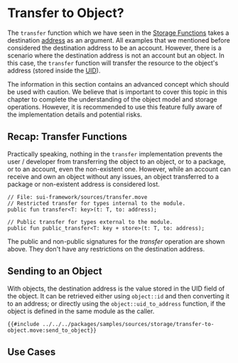 # Transfer to Object?

The `transfer` function which we have seen in the [Storage Functions](./storage-functions.md) takes
a destination [address](./../move-basics/address.md) as an argument. All examples that we mentioned
before considered the destination address to be an account. However, there is a scenario where the
destination address is not an account but an object. In this case, the `transfer` function will
transfer the resource to the object's address (stored inside the [UID](./uid-and-id.md)).

<div class="warning">

The information in this section contains an advanced concept which should be used with caution. We
believe that is important to cover this topic in this chapter to complete the understanding of the
object model and storage operations. However, it is recommended to use this feature fully aware of
the implementation details and potential risks.

</div>

<!--
> _Transfer to Object_ requires the destination object to allow _receiving_ the transferred object.
> It has to be taken into account when making a decision to perform a transfer to an object.
-->

## Recap: Transfer Functions

Practically speaking, nothing in the `transfer` implementation prevents the user / developer from
transferring the object to an object, or to a package, or to an account, even the non-existent one.
However, while an account can receive and own an object without any issues, an object transferred to
a package or non-existent address is considered lost.

```move
// File: sui-framework/sources/transfer.move
// Restricted transfer for types internal to the module.
public fun transfer<T: key>(t: T, to: address);

// Public transfer for types external to the module.
public fun public_transfer<T: key + store>(t: T, to: address);
```

The public and non-public signatures for the _transfer_ operation are shown above. They don't have
any restrictions on the destination address.

## Sending to an Object

With objects, the destination address is the value stored in the UID field of the object. It can be
retrieved either using `object::id` and then converting it to an address; or directly using the
`object::uid_to_address` function, if the object is defined in the same module as the caller.

<!--
> Rule #1: While a developer might be tempted to implement a transfer to a generic `T` type, it is
> a dangerous unrestrictive practice. The custom transfer function should be
-->

```move
{{#include ../../../packages/samples/sources/storage/transfer-to-object.move:send_to_object}}
```



##

## Use Cases
